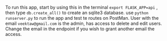 To run this app, start by using this in the terminal `export FLASK_APP=api` , then type `db.create_all()` to create an sqlite3 database. use `python runserver.py` to run the app and test te routes on PostMan. User with the email `veektaw@gmail.com` is the admin, has access to delete and edit users. Change the email in the endpoint if you wish to grant another email the access.

